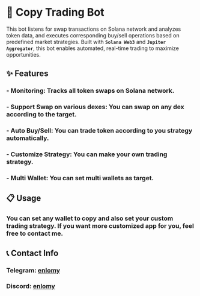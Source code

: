 # 🤖 Copy Trading Bot 

This bot listens for swap transactions on Solana network and  analyzes token data, and executes corresponding buy/sell operations based on predefined market strategies. Built with **`Solana Web3`** and **`Jupiter Aggregator`**, this bot enables automated, real-time trading to maximize opportunities.

## ✨ Features

### - **Monitoring**: Tracks all token swaps on Solana network.
### - **Support Swap on various dexes**: You can swap on any dex according to the target.
### - **Auto Buy/Sell**: You can trade token according to you strategy automatically.
### - **Customize Strategy**: You can make your own trading strategy.
### - **Multi Wallet**: You can set multi wallets as target.

## 📋 Usage

### You can set any wallet to copy and also set your custom trading strategy. If you want more customized app for you, feel free to contact me.

## 📞 Contact Info

### Telegram: [enlomy](https://t.me/enlomy)
### Discord: [enlomy](https://discordapp.com/users/1074553493974691840)